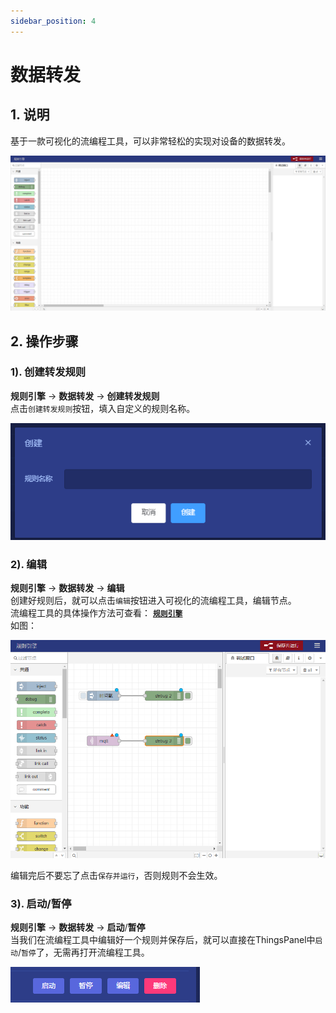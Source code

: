 ```yaml
---
sidebar_position: 4
---
```


# 数据转发

## 1. 说明
基于一款可视化的流编程工具，可以非常轻松的实现对设备的数据转发。

![](images/access_engine_01_01.png)

## 2. 操作步骤

### 1). 创建转发规则
**规则引擎** -> **数据转发** -> **创建转发规则**  
点击`创建转发规则`按钮，填入自定义的规则名称。

![img.png](images/access_engine_02_01.png)

### 2). 编辑
**规则引擎** -> **数据转发** -> **编辑**  
创建好规则后，就可以点击`编辑`按钮进入可视化的流编程工具，编辑节点。  
流编程工具的具体操作方法可查看： [**`规则引擎`**](/docs/operation-manual/rule-instance)  
如图：

![img.png](images/access_engine_02_02.png)

编辑完后不要忘了点击`保存并运行`，否则规则不会生效。

### 3). 启动/暂停
**规则引擎** -> **数据转发** -> **启动**/**暂停**  
当我们在流编程工具中编辑好一个规则并保存后，就可以直接在ThingsPanel中`启动`/`暂停`了，无需再打开流编程工具。

![img.png](images/access_engine_02_03.png)
